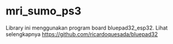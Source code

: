 # mri_sumo_ps3
Library ini menggunakan program board bluepad32_esp32. Lihat selengkapnya https://github.com/ricardoquesada/bluepad32